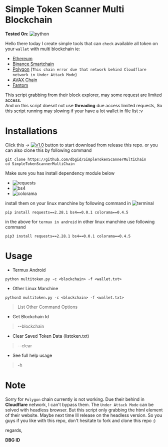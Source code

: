 # Simple Token Scanner Multi Blockchain 
**Tested On:** ![python](https://badgen.net/badge/python/3.10/blue?icon=pypi&cache=500)

Hello there today I create simple tools that can `check` available all token on your `wallet` with multi blockchain ie: <br>
- [Ethereum](https://ehterscan.io/)
- [Binance Smartchain](https://bscsan.com/)
- [Polygon](https://polygonscan.com/) (`This chain error due that network behind Cloudflare network in Under Attack Mode`)
- [AVAX Chain](https://snowtrace.com/)
- [Fantom](https://ftmscan.com/)

This script grabbing from their block explorer, may some request are limited access.<br>
And on this script doesnt not use **threading** due access  limited requests, So this script running may slowing if your have a lot wallet in file list :v<br>
# Installations
Click this -> [![v1.0](https://badgen.net/badge/release/v.1.0/blue?icon=git&cache=500)](https://github.com/dbgid/SimpleTokenScannerMultiChain/releases/download/v.1.0/multitoken.py) button to start download from release this repo.
or you can also clone this by following command
```shell
git clone https://github.com/dbgid/SimpleTokenScannerMultiChain
cd SimpleTokenScannerMultiChain
```
Make sure you has install dependency module below
- ![requests](https://badgen.net/badge/requests/2.28.1/blue?icon=pypi&cache=500)
- ![bs4](https://badgen.net/badge/bs4/0.0.1/blue?icon=pypi&cache=500)
- ![colorama](https://badgen.net/badge/colorama/0.4.5/blue?icon=pypi&cache=500)

install them on your linux manchine by following command in ![terminal](https://badgen.net/badge/icon/terminal?icon=terminal&label&cache=500)

```shell
pip install requests==2.28.1 bs4==0.0.1 colorama==0.4.5
```
in the above for `termux in android` in other linux manchine use following command
```shell
pip3 install requests==2.28.1 bs4==0.0.1 colorama==0.4.5
```
# Usage
- Termux Android
```shell
python multitoken.py -c <blockchain> -f <wallet.txt>
```
- Other Linux Manchine
```shell
python3 multitoken.py -c <blockchain> -f <wallet.txt>
```
> List Other Command Options
- Get Blockchain Id
> --blockchain
- Clear Saved Token Data (listoken.txt)
> --clear
- See full help usage
> -h
# Note
Sorry for `Polygon` chain currently is not working.
Due their behind in **Cloudflare** network, I can't bypass them.
The `Under Attack Mode` can be solved with headless browser.
But this script only grabbing the html element of their website.
Maybe next time Ill release on the headless version.
So you guys if you like with this repo, don't hesitate to fork and clone this repo :)

regards,

**DBG ID**
